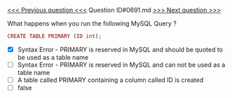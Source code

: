 [<<< Previous question <<<](0690.md)  Question ID#0691.md  [>>> Next question >>>](0692.md) 

What happens when you run the following MySQL Query ?

```php
CREATE TABLE PRIMARY (ID int);
```

- [x] Syntax Error - PRIMARY is reserved in MySQL and should be quoted to be used as a table name
- [ ] Syntax Error - PRIMARY is reserved in MySQL and can not be used as a table name
- [ ] A table called PRIMARY containing a column called ID is created
- [ ] false

